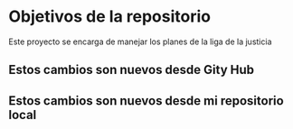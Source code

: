 # Objetivos de la repositorio

Este proyecto se encarga de manejar los planes de la liga de la justicia


## Estos cambios son nuevos desde Gity Hub
## Estos cambios son nuevos desde mi repositorio local
